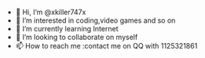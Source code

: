 - 👋 Hi, I’m @xkiller747x
- 👀 I’m interested in coding,video games and so on
- 🌱 I’m currently learning Internet
- 💞️ I’m looking to collaborate on myself
- 📫 How to reach me :contact me on QQ with 1125321861

<!---
xkiller747x/xkiller747x is a ✨ special ✨ repository because its `README.md` (this file) appears on your GitHub profile.
You can click the Preview link to take a look at your changes.
--->
